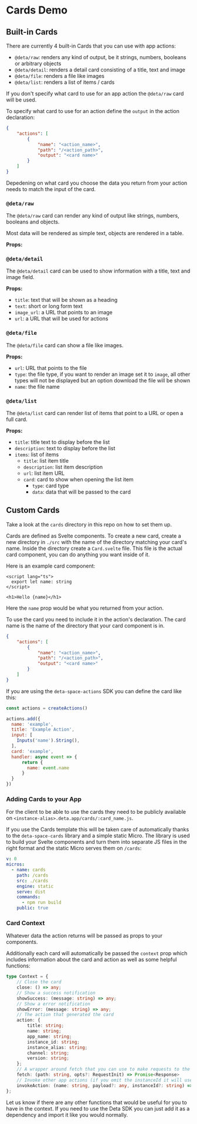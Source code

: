 # Cards Demo

## Built-in Cards

There are currently 4 built-in Cards that you can use with app actions:

- `@deta/raw`: renders any kind of output, be it strings, numbers, booleans or arbitrary objects
- `@deta/detail`: renders a detail card consisting of a title, text and image
- `@deta/file`: renders a file like images
- `@deta/list`: renders a list of items / cards

If you don't specify what card to use for an app action the `@deta/raw` card will be used.

To specify what card to use for an action define the `output` in the action declaration:

```json
{
    "actions": [
        {
            "name": "<action_name>",
            "path": "/<action_path>",
            "output": "<card name>"
        }
    ]
}
```

Depedening on what card you choose the data you return from your action needs to match the input of the card.

### `@deta/raw`

The `@deta/raw` card can render any kind of output like strings, numbers, booleans and objects.

Most data will be rendered as simple text, objects are rendered in a table.

**Props:**
<any>

### `@deta/detail`

The `@deta/detail` card can be used to show information with a title, text and image field. 

**Props:**

- `title`: text that will be shown as a heading
- `text`: short or long form text
- `image_url`: a URL that points to an image
- `url`: a URL that will be used for actions

### `@deta/file`

The `@deta/file` card can show a file like images.

**Props:**

- `url`: URL that points to the file
- `type`: the file type, if you want to render an image set it to `image`, all other types will not be displayed but an option download the file will be shown
- `name`: the file name

### `@deta/list`

The `@deta/list` card can render list of items that point to a URL or open a full card.

**Props:**

- `title`: title text to display before the list
- `description`: text to display before the list
- `items`: list of items
    - `title`: list item title
    - `description`: list item description
    - `url`: list item URL
    - `card`: card to show when opening the list item
        - `type`: card type
        - `data`: data that will be passed to the card

## Custom Cards

Take a look at the `cards` directory in this repo on how to set them up.

Cards are defined as Svelte components. To create a new card, create a new directory in `./src` with the name of the directory matching your card's name. Inside the directory create a `Card.svelte` file. This file is the actual card component, you can do anything you want inside of it.

Here is an example card component:

```svelte
<script lang="ts">
  export let name: string
</script>

<h1>Hello {name}</h1>
```

Here the `name` prop would be what you returned from your action.

To use the card you need to include it in the action's declaration. The card name is the name of the directory that your card component is in.

```json
{
    "actions": [
        {
            "name": "<action_name>",
            "path": "/<action_path>",
            "output": "<card name>"
        }
    ]
}
```

If you are using the `deta-space-actions` SDK you can define the card like this:

```js
const actions = createActions()

actions.add({
  name: 'example',
  title: 'Example Action',
  input: [
    Inputs('name').String(),
  ],
  card: 'example',
  handler: async event => {
      return {
        name: event.name
      }
  }
})
```

### Adding Cards to your App

For the client to be able to use the cards they need to be publicly available on `<instance-alias>.deta.app/cards/:card_name.js`.

If you use the Cards template this will be taken care of automatically thanks to the `deta-space-cards` library and a simple static Micro. The library is used to build your Svelte components and turn them into separate JS files in the right format and the static Micro serves them on `/cards`:

```yml
v: 0
micros:
  - name: cards
    path: /cards
    src: ./cards
    engine: static
    serve: dist
    commands:
      - npm run build
    public: true
```


### Card Context

Whatever data the action returns will be passed as props to your components.

Additionally each card will automatically be passed the `context` prop which includes information about the card and action as well as some helpful functions:

```ts
type Context = {
    // Close the card
    close: () => any;
    // Show a success notification
    showSuccess: (message: string) => any;
    // Show a error notification
    showError: (message: string) => any;
    // The action that generated the card
    action: {
        title: string;
        name: string;
        app_name: string;
        instance_id: string;
        instance_alias: string;
        channel: string;
        version: string;
    };
    // A wrapper around fetch that you can use to make requests to the Card's app / backend Micro(s)
    fetch: (path: string, opts?: RequestInit) => Promise<Response>
    // Invoke other app actions (if you omit the instanceId it will use the id of the instance the card belongs to)
    invokeAction: (name: string, payload?: any, instanceId?: string) => Promise<unknown>;
};
```

Let us know if there are any other functions that would be useful for you to have in the context. If you need to use the Deta SDK you can just add it as a dependency and import it like you would normally.
